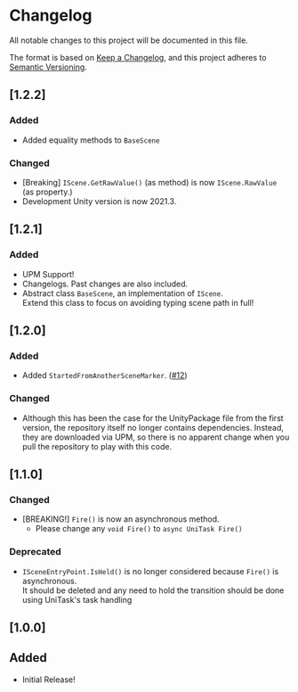 # Changelog

All notable changes to this project will be documented in this file.

The format is based on [Keep a Changelog](https://keepachangelog.com/en/1.0.0/),
and this project adheres to [Semantic Versioning](https://semver.org/spec/v2.0.0.html).

## [1.2.2]
### Added
* Added equality methods to `BaseScene`

### Changed
* [Breaking] `IScene.GetRawValue()` (as method) is now `IScene.RawValue` (as property.)
* Development Unity version is now 2021.3.

## [1.2.1]
### Added
* UPM Support!
* Changelogs. Past changes are also included.
* Abstract class `BaseScene`, an implementation of `IScene`.  
  Extend this class to focus on avoiding typing scene path in full!

## [1.2.0]
### Added

* Added `StartedFromAnotherSceneMarker`. ([#12](https://github.com/Clpsplug/UniSwitcher/pull/12))

### Changed

* Although this has been the case for the UnityPackage file from the first version, the repository itself no longer contains dependencies.
  Instead, they are downloaded via UPM, so there is no apparent change when you pull the repository to play with this code.

## [1.1.0]
### Changed
* [BREAKING!] `Fire()` is now an asynchronous method.
  * Please change any `void Fire()` to `async UniTask Fire()`

### Deprecated
* `ISceneEntryPoint.IsHeld()` is no longer considered because `Fire()` is asynchronous.  
  It should be deleted and any need to hold the transition should be done using UniTask's task handling

## [1.0.0]
## Added
* Initial Release!